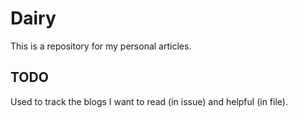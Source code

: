 # Dairy
This is a repository for my personal articles.
## TODO
Used to track the blogs I want to read (in issue) and helpful (in file).
